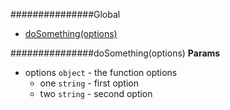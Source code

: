###############Global
* [doSomething(options)](#doSomething)

<a name="doSomething"></a>
###############doSomething(options)
**Params**

- options `object` - the function options
  - one `string` - first option
  - two `string` - second option

